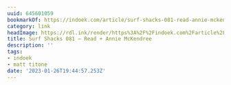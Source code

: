 ```yaml
---
uuid: 645601059
bookmarkOf: https://indoek.com/article/surf-shacks-081-read-annie-mckendree/
category: link
headImage: https://rdl.ink/render/https%3A%2F%2Findoek.com%2Farticle%2Fsurf-shacks-081-read-annie-mckendree%2F
title: Surf Shacks 081 – Read + Annie McKendree
description: ''
tags:
- indoek
- matt titone
date: '2023-01-26T19:44:57.253Z'
---
```



